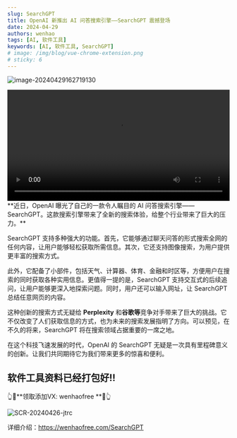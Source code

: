 ```yaml
---
slug: SearchGPT
title: OpenAI 新推出 AI 问答搜索引擎——SearchGPT 震撼登场
date: 2024-04-29
authors: wenhao
tags: [AI, 软件工具]
keywords: [AI, 软件工具, SearchGPT]
# image: /img/blog/vue-chrome-extension.png
# sticky: 6
---
```

![image-20240429162719130](https://cdn.wenhaofree.com/gh/wenhaofree/Image/blog/image-20240429162719130.png)

<!-- truncate -->

<video width="100%" height="auto" controls>
  <source src="https://cdn.wenhaofree.com/gh/wenhaofree/Image/blog/4%E6%9C%8829%E6%97%A5-OpenAI.mov" type="video/mp4" />
  您的浏览器不支持 video 标签。
</video>
**近日，OpenAI 曝光了自己的一款令人瞩目的 AI 问答搜索引擎——SearchGPT。这款搜索引擎带来了全新的搜索体验，给整个行业带来了巨大的压力。**

SearchGPT 支持多种强大的功能。首先，它能够通过聊天问答的形式搜索全网的任何内容，让用户能够轻松获取所需信息。其次，它还支持图像搜索，为用户提供更丰富的搜索方式。

此外，它配备了小部件，包括天气、计算器、体育、金融和时区等，方便用户在搜索的同时获取各种实用信息。更值得一提的是，SearchGPT 支持交互式的后续追问，让用户能够更深入地探索问题。同时，用户还可以输入网址，让 SearchGPT 总结任意网页的内容。

这种创新的搜索方式无疑给 **Perplexity** 和**谷歌等**竞争对手带来了巨大的挑战。它不仅改变了人们获取信息的方式，也为未来的搜索发展指明了方向。可以预见，在不久的将来，SearchGPT 将在搜索领域占据重要的一席之地。

在这个科技飞速发展的时代，OpenAI 的 SearchGPT 无疑是一次具有里程碑意义的创新。让我们共同期待它为我们带来更多的惊喜和便利。



## 软件工具资料已经打包好!!
👆🔼**领取添加VX: wenhaofree **🔼👆

![SCR-20240426-jtrc](https://leanoss.fuwenhao.club/3JY2Mt0bpJYfuojus25wbqXupdABr5AU/%E6%96%87%E6%B5%A9%E5%BE%AE%E4%BF%A103.png)



详细介绍：https://wenhaofree.com/SearchGPT